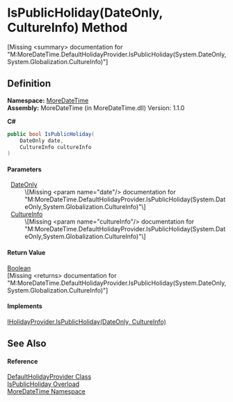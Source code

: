 # IsPublicHoliday(DateOnly, CultureInfo) Method


\[Missing &lt;summary&gt; documentation for "M:MoreDateTime.DefaultHolidayProvider.IsPublicHoliday(System.DateOnly,System.Globalization.CultureInfo)"\]



## Definition
**Namespace:** <a href="a0cf3e49-c538-3a00-719c-0d43250a2ae2">MoreDateTime</a>  
**Assembly:** MoreDateTime (in MoreDateTime.dll) Version: 1.1.0

**C#**
``` C#
public bool IsPublicHoliday(
	DateOnly date,
	CultureInfo cultureInfo
)
```



#### Parameters
<dl><dt>  <a href="https://learn.microsoft.com/dotnet/api/system.dateonly" target="_blank" rel="noopener noreferrer">DateOnly</a></dt><dd>\[Missing &lt;param name="date"/&gt; documentation for "M:MoreDateTime.DefaultHolidayProvider.IsPublicHoliday(System.DateOnly,System.Globalization.CultureInfo)"\]</dd><dt>  <a href="https://learn.microsoft.com/dotnet/api/system.globalization.cultureinfo" target="_blank" rel="noopener noreferrer">CultureInfo</a></dt><dd>\[Missing &lt;param name="cultureInfo"/&gt; documentation for "M:MoreDateTime.DefaultHolidayProvider.IsPublicHoliday(System.DateOnly,System.Globalization.CultureInfo)"\]</dd></dl>

#### Return Value
<a href="https://learn.microsoft.com/dotnet/api/system.boolean" target="_blank" rel="noopener noreferrer">Boolean</a>  
\[Missing &lt;returns&gt; documentation for "M:MoreDateTime.DefaultHolidayProvider.IsPublicHoliday(System.DateOnly,System.Globalization.CultureInfo)"\]

#### Implements
<a href="926e067f-6c86-ad87-b029-e4a27fad968d">IHolidayProvider.IsPublicHoliday(DateOnly, CultureInfo)</a>  


## See Also


#### Reference
<a href="d85f9ec7-6d63-fc5e-08c5-244f2b8e89f5">DefaultHolidayProvider Class</a>  
<a href="9633f10d-9162-5809-d4d6-6b76a8e8f464">IsPublicHoliday Overload</a>  
<a href="a0cf3e49-c538-3a00-719c-0d43250a2ae2">MoreDateTime Namespace</a>  

